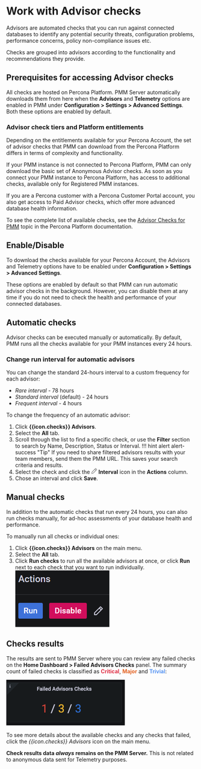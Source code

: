 # Work with Advisor checks

Advisors are automated checks that you can run against connected databases to identify any potential security threats, configuration problems, performance concerns, policy non-compliance issues etc. 

Checks are grouped into advisors according to the functionality and recommendations they provide.

## Prerequisites for accessing Advisor checks
All checks are hosted on Percona Platform. PMM Server automatically downloads them from here when the **Advisors** and **Telemetry** options are enabled in PMM under **Configuration > Settings > Advanced Settings**. Both these options are enabled by default.

### Advisor check tiers and Platform entitlements
Depending on the entitlements available for your Percona Account, the set of advisor checks that PMM can download from the Percona Platform differs in terms of complexity and functionality. 

If your PMM instance is not connected to Percona Platform, PMM can only download the basic set of Anonymous Advisor checks. 
As soon as you connect your PMM instance to Percona Platform, has access to additional checks, available only for Registered PMM instances. 

If you are a Percona customer with a Percona Customer Portal account, you also get access to Paid Advisor checks, which offer more advanced database health information.

​To see the complete list of available checks, see the [Advisor Checks for PMM](https://docs.percona.com/percona-platform/checks.html) topic in the Percona Platform documentation.  

## Enable/Disable
To download the checks available for your Percona Account, the Advisors and Telemetry options have to be enabled under <i class="uil uil-cog"></i> **Configuration <i class="uil uil-setting"></i> > Settings > Advanced Settings**.

These options are enabled by default so that PMM can run automatic advisor checks in the background. However, you can disable them at any time if you do not need to check the health and performance of your connected databases.

## Automatic checks
Advisor checks can be executed manually or automatically. 
By default, PMM runs all the checks available for your PMM instances every 24 hours. 
### Change run interval for automatic advisors
 You can change the standard 24-hours interval to a custom frequency for each advisor:

 - *Rare interval*   -  78 hours       
 - *Standard interval* (default) -  24 hours
 - *Frequent interval*   - 4   hours

To change the frequency of an automatic advisor:

1. Click **{{icon.checks}} Advisors**.
2. Select the **All** tab.
3. Scroll through the list to find a specific check, or use the **Filter** section to search by Name, Description, Status or Interval. 
   !!! hint alert alert-success "Tip"
    If you need to share filtered advisors results with your team members, send them the PMM URL. This saves your search criteria and results. 
4. Select the check and click the ![Edit](..//_images/edit.png) **Interval** icon in the **Actions** column. 
5. Chose an interval and click **Save**.

## Manual checks
In addition to the automatic checks that run every 24 hours, you can also run checks manually, for ad-hoc assessments of your database health and performance.

To manually run all checks or individual ones:
 
1. Click **{{icon.checks}} Advisors** on the main menu.
2. Select the **All** tab.
3. Click **Run checks** to run all the available advisors at once, or click **Run** next to each check that you want to run individually.
![!Actions options](../_images/PMM_Checks_Actions.png)

## Checks results
The results are sent to PMM Server where you can review any failed checks on the **Home Dashboard > Failed Advisors Checks** panel. The summary count of failed checks is classified as <b style="color:#e02f44;">Critical</b>, <b style="color:#e36526;">Major</b> and <b style="color:#5794f2;">Trivial</b>:

![!Failed Advisors Checks panel](../_images/PMM_Home_Dashboard_Panels_Failed_Checks.jpg)

To see more details about the available checks and any checks that failed, click the *{{icon.checks}} Advisors* icon on the main menu. 

**Check results data *always* remains on the PMM Server.** This is not related to anonymous data sent for Telemetry purposes.
